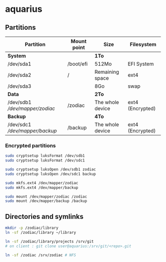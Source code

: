 # aquarius

## Partitions

Partition                      | Mount point   | Size               | Filesystem
------------------------------ | ------------- | ------------------ | ----------------
**System**                     |               | **1To**            |
/dev/sda1                      | /boot/efi     | 512Mo              | EFI System
/dev/sda2                      | /             | Remaining space    | ext4
/dev/sda3                      |               | 8Go                | swap
**Data**                       |               | **2To**            |
/dev/sdb1 */dev/mapper/zodiac* | /zodiac       | The whole device   | ext4 (Encrypted)
**Backup**                     |               | **4To**            |
/dev/sdc1 */dev/mapper/backup* | /backup       | The whole device   | ext4 (Encrypted)

### Encrypted partitions

```sh
sudo cryptsetup luksFormat /dev/sdb1
sudo cryptsetup luksFormat /dev/sdc1

sudo cryptsetup luksOpen /dev/sdb1 zodiac
sudo cryptsetup luksOpen /dev/sdc1 backup

sudo mkfs.ext4 /dev/mapper/zodiac
sudo mkfs.ext4 /dev/mapper/backup

sudo mount /dev/mapper/zodiac /zodiac
sudo mount /dev/mapper/backup /backup
```

## Directories and symlinks

```sh
mkdir -p /zodiac/library
ln -sf /zodiac/library ~/library

ln -sf /zodiac/library/projects /srv/git
# on client : git clone user@aquarius:/srv/git/<repo>.git

ln -sf /zodiac /srv/zodiac # NFS
```
